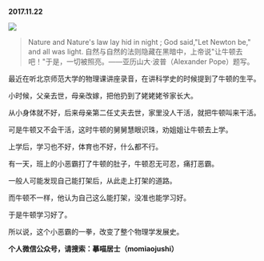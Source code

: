 
          
            
**2017.11.22**



![](//upload-images.jianshu.io/upload_images/51001-2916c1e1ebb2b511.jpeg)



>Nature and Nature's law lay hid in night ; God said,"Let Newton be," and all was light.
自然与自然的法则隐藏在黑暗中，上帝说"让牛顿去吧！"于是，一切被照亮。——亚历山大·波普（Alexander Pope）题写。



最近在听北京师范大学的物理课讲座录音，在讲科学史的时候提到了牛顿的生平。

小时候，父亲去世，母亲改嫁，把他扔到了姥姥姥爷家长大。

从小身体就不好，后来母亲第二任丈夫去世，家里没人干活，就把牛顿叫来干活。

可是牛顿又不会干活，这时牛顿的舅舅慧眼识珠，劝姐姐让牛顿去上学。

上学后，学习也不好，体育也不好，什么都不行。

有一天，班上的小恶霸打了牛顿的肚子，牛顿忍无可忍，痛打恶霸。

一般人可能发现自己能打架后，从此走上打架的道路。

而牛顿不一样，他认为自己这么能打架，没准也能学习好。

于是牛顿学习好了。

所以说，这个小恶霸的一拳，改变了整个物理学发展史。


**个人微信公众号，请搜索：摹喵居士（momiaojushi）**

          
        